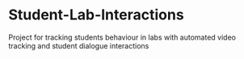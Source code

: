 # Student-Lab-Interactions
 Project for tracking students behaviour in labs with automated video tracking and student dialogue interactions
